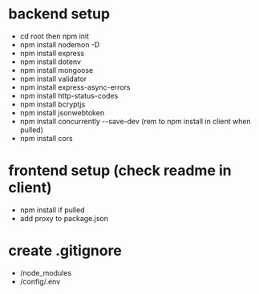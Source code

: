# backend setup
- cd root then npm init
- npm install nodemon -D
- npm install express
- npm install dotenv
- npm install mongoose
- npm install validator
- npm install express-async-errors
- npm install http-status-codes
- npm install bcryptjs
- npm install jsonwebtoken
- npm install concurrently --save-dev (rem to npm install in client when pulled)
- npm install cors

# frontend setup (check readme in client)
- npm install if pulled
- add proxy to package.json

# create .gitignore
- /node_modules
- /config/.env